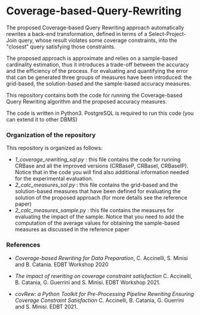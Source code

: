 # Coverage-based-Query-Rewriting

The proposed Coverage-based Query Rewriting approach automatically rewrites a back-end transformation, defined in terms of a Select-Project-Join query, whose result violates some coverage constraints, into the "closest" query satisfying those constraints.

The proposed approach is approximate and relies on a sample-based cardinality estimation, thus it introduces a trade-off between the accuracy and the efficiency of the process.
For evaluating and quantifying the error that can be generated three groups of measures have been introduced: the grid-based, the solution-based and the sample-based accuracy measures.

This repository contains both the code for running the Coverage-based Query Rewriting algorithm and the proposed accuracy measures.

The code is written in Python3.
PostgreSQL is required to run this code (you can extend it to other DBMS)


### Organization of the repository
This repository is organized as follows:

- *1_coverage_rewriting_sql.py* : this file contains the code for running CRBase and all the improved versions (CRBaseP, CRBaseI, CRBaseIP). Notice that in the code you will find also additional information needed for the experimental evaluation.
- *2_calc_measures_sol.py* : this file contains the grid-based and the solution-based measures that have been defined for evaluating the solution of the proposed approach (for more details see the reference paper)
- *2_calc_measures_sample.py* : this file contains the measures for evaluating the impact of the sample. Notice that you need to add the computation of the average values for obtaining the sample-based measures as discussed in the reference paper


### References

- *Coverage-based Rewriting for Data Preparation*, C. Accinelli, S. Minisi and B. Catania. EDBT Workshop 2020

- *The impact of rewriting on coverage constraint satisfaction* C. Accinelli, B. Catania, G. Guerrini and S. Minisi. EDBT Workshop 2021.

- *covRew: a Python Toolkit for Pre-Processing Pipeline Rewriting Ensuring Coverage Constraint Satisfaction* C. Accinelli, B. Catania, G. Guerrini and S. Minisi. EDBT 2021.
